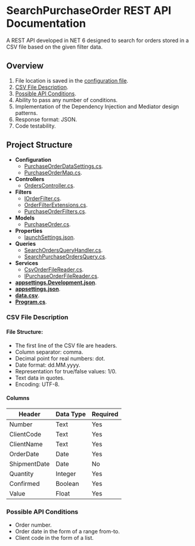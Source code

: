 # SearchPurchaseOrder REST API Documentation

A REST API developed in NET 6 designed to search for orders stored in a CSV file based on the given filter data.

## Overview

1. File location is saved in the [configuration file](#appsettings).
2. [CSV File Description](#csv-description).
3. [Possible API Conditions](#api-conditions).
4. Ability to pass any number of conditions.
5. Implementation of the Dependency Injection and Mediator design patterns.
6. Response format: JSON.
7. Code testability.

## Project Structure

- **Configuration**
  - [PurchaseOrderDataSettings.cs](#PurchaseOrderDataSettings).
  - [PurchaseOrderMap.cs](#PurchaseOrderMap).
- **Controllers**
  - [OrdersController.cs](#OrdersController).
- **Filters**
  - [IOrderFilter.cs](#IOrderFilter).
  - [OrderFilterExtensions.cs](#OrderFilterExtensions).
  - [PurchaseOrderFilters.cs](#PurchaseOrderFilters).
- **Models**
  - [PurchaseOrder.cs](#PurchaseOrder).
- **Properties**
  - [launchSettings.json](#launchSettings).
- **Queries**
  - [SearchOrdersQueryHandler.cs](Queries/SearchOrdersQueryHandler.md).
  - [SearchPurchaseOrdersQuery.cs](Queries/SearchPurchaseOrdersQuery.md).
- **Services**
  - [CsvOrderFileReader.cs](Services/CsvOrderFileReader.md).
  - [IPurchaseOrderFileReader.cs](Services/IPurchaseOrderFileReader.md).
- **[appsettings.Development.json](#appsettings-development)**.
- **[appsettings.json](#appsettings)**.
- **[data.csv](#data-csv)**.
- **[Program.cs](#Program)**.

### <a name="csv-description"></a>CSV File Description

#### File Structure:
- The first line of the CSV file are headers.
- Column separator: comma.
- Decimal point for real numbers: dot.
- Date format: dd.MM.yyyy.
- Representation for true/false values: 1/0.
- Text data in quotes.
- Encoding: UTF-8.

#### Columns
| Header | Data Type | Required |
| ------ | --------- | -------- |
| Number | Text      | Yes      |
| ClientCode | Text  | Yes      |
| ClientName | Text  | Yes      |
| OrderDate  | Date  | Yes      |
| ShipmentDate| Date | No       |
| Quantity  | Integer | Yes     |
| Confirmed | Boolean | Yes     |
| Value     | Float   | Yes     |

### <a name="api-conditions"></a>Possible API Conditions
- Order number.
- Order date in the form of a range from-to.
- Client code in the form of a list.